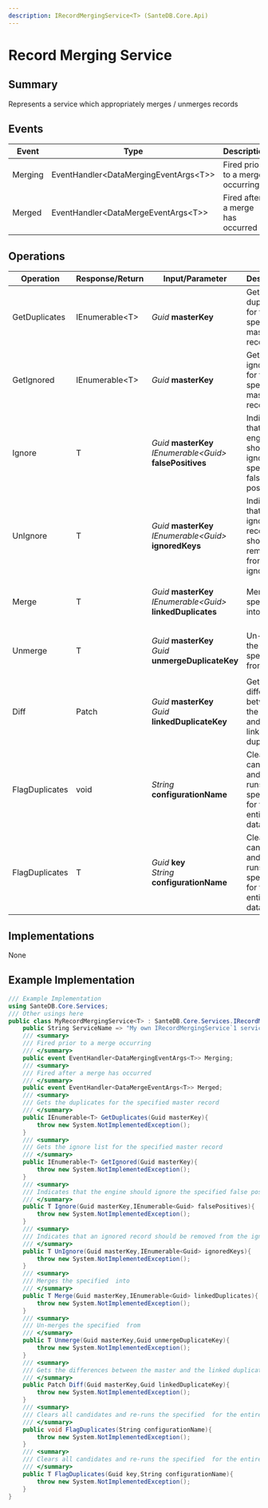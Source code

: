 ```yaml
---
description: IRecordMergingService<T> (SanteDB.Core.Api)
---
```


# Record Merging Service

## Summary

Represents a service which appropriately merges / unmerges records

## Events

| Event   | Type                                    | Description                      |
| ------- | --------------------------------------- | -------------------------------- |
| Merging | EventHandler\<DataMergingEventArgs\<T>> | Fired prior to a merge occurring |
| Merged  | EventHandler\<DataMergeEventArgs\<T>>   | Fired after a merge has occurred |

## Operations

| Operation      | Response/Return | Input/Parameter                                                                                                      | Description                                                              |
| -------------- | --------------- | -------------------------------------------------------------------------------------------------------------------- | ------------------------------------------------------------------------ |
| GetDuplicates  | IEnumerable\<T> | _Guid_ **masterKey**                                                                                                 | Gets the duplicates for the specified master record                      |
| GetIgnored     | IEnumerable\<T> | _Guid_ **masterKey**                                                                                                 | Gets the ignore list for the specified master record                     |
| Ignore         | T               | <p><em>Guid</em> <strong>masterKey</strong><br><em>IEnumerable&#x3C;Guid></em> <strong>falsePositives</strong></p>   | Indicates that the engine should ignore the specified false positives    |
| UnIgnore       | T               | <p><em>Guid</em> <strong>masterKey</strong><br><em>IEnumerable&#x3C;Guid></em> <strong>ignoredKeys</strong></p>      | Indicates that an ignored record should be removed from the ignore list  |
| Merge          | T               | <p><em>Guid</em> <strong>masterKey</strong><br><em>IEnumerable&#x3C;Guid></em> <strong>linkedDuplicates</strong></p> | Merges the specified  into                                               |
| Unmerge        | T               | <p><em>Guid</em> <strong>masterKey</strong><br><em>Guid</em> <strong>unmergeDuplicateKey</strong></p>                | Un-merges the specified  from                                            |
| Diff           | Patch           | <p><em>Guid</em> <strong>masterKey</strong><br><em>Guid</em> <strong>linkedDuplicateKey</strong></p>                 | Gets the differences between the master and the linked duplicate         |
| FlagDuplicates | void            | _String_ **configurationName**                                                                                       | Clears all candidates and re-runs the specified  for the entire database |
| FlagDuplicates | T               | <p><em>Guid</em> <strong>key</strong><br><em>String</em> <strong>configurationName</strong></p>                      | Clears all candidates and re-runs the specified  for the entire database |

## Implementations

None

## Example Implementation

```csharp
/// Example Implementation
using SanteDB.Core.Services;
/// Other usings here
public class MyRecordMergingService<T> : SanteDB.Core.Services.IRecordMergingService<T> { 
    public String ServiceName => "My own IRecordMergingService`1 service";
    /// <summary>
    /// Fired prior to a merge occurring
    /// </summary>
    public event EventHandler<DataMergingEventArgs<T>> Merging;
    /// <summary>
    /// Fired after a merge has occurred
    /// </summary>
    public event EventHandler<DataMergeEventArgs<T>> Merged;
    /// <summary>
    /// Gets the duplicates for the specified master record
    /// </summary>
    public IEnumerable<T> GetDuplicates(Guid masterKey){
        throw new System.NotImplementedException();
    }
    /// <summary>
    /// Gets the ignore list for the specified master record
    /// </summary>
    public IEnumerable<T> GetIgnored(Guid masterKey){
        throw new System.NotImplementedException();
    }
    /// <summary>
    /// Indicates that the engine should ignore the specified false positives
    /// </summary>
    public T Ignore(Guid masterKey,IEnumerable<Guid> falsePositives){
        throw new System.NotImplementedException();
    }
    /// <summary>
    /// Indicates that an ignored record should be removed from the ignore list
    /// </summary>
    public T UnIgnore(Guid masterKey,IEnumerable<Guid> ignoredKeys){
        throw new System.NotImplementedException();
    }
    /// <summary>
    /// Merges the specified  into
    /// </summary>
    public T Merge(Guid masterKey,IEnumerable<Guid> linkedDuplicates){
        throw new System.NotImplementedException();
    }
    /// <summary>
    /// Un-merges the specified  from
    /// </summary>
    public T Unmerge(Guid masterKey,Guid unmergeDuplicateKey){
        throw new System.NotImplementedException();
    }
    /// <summary>
    /// Gets the differences between the master and the linked duplicate
    /// </summary>
    public Patch Diff(Guid masterKey,Guid linkedDuplicateKey){
        throw new System.NotImplementedException();
    }
    /// <summary>
    /// Clears all candidates and re-runs the specified  for the entire database
    /// </summary>
    public void FlagDuplicates(String configurationName){
        throw new System.NotImplementedException();
    }
    /// <summary>
    /// Clears all candidates and re-runs the specified  for the entire database
    /// </summary>
    public T FlagDuplicates(Guid key,String configurationName){
        throw new System.NotImplementedException();
    }
}
```
